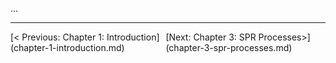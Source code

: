 ...

---
<div style='display: flex; justify-content: space-between;'><div>[< Previous: Chapter 1: Introduction](chapter-1-introduction.md)</div><div>[Next: Chapter 3: SPR Processes>](chapter-3-spr-processes.md)</div></div>
